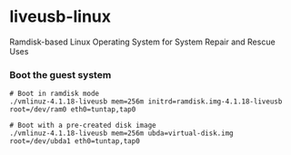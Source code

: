 # liveusb-linux
Ramdisk-based Linux Operating System for System Repair and Rescue Uses

### Boot the guest system

    # Boot in ramdisk mode
    ./vmlinuz-4.1.18-liveusb mem=256m initrd=ramdisk.img-4.1.18-liveusb root=/dev/ram0 eth0=tuntap,tap0

    # Boot with a pre-created disk image
    ./vmlinuz-4.1.18-liveusb mem=256m ubda=virtual-disk.img root=/dev/ubda1 eth0=tuntap,tap0
